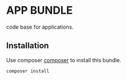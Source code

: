 # APP BUNDLE

code base for applications.

## Installation

Use composer [composer](https://getcomposer.org/) to install this bundle.

```bash
composer install
```
